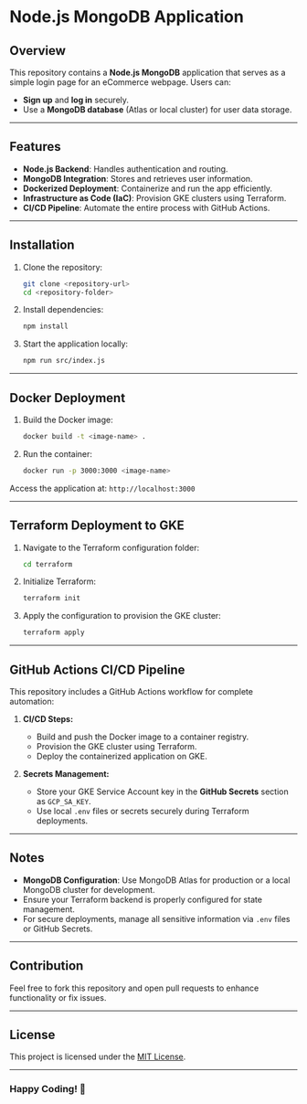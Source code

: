 # Node.js MongoDB Application

## Overview
This repository contains a **Node.js MongoDB** application that serves as a simple login page for an eCommerce webpage. Users can:
- **Sign up** and **log in** securely.
- Use a **MongoDB database** (Atlas or local cluster) for user data storage.

---

## Features
- **Node.js Backend**: Handles authentication and routing.
- **MongoDB Integration**: Stores and retrieves user information.
- **Dockerized Deployment**: Containerize and run the app efficiently.
- **Infrastructure as Code (IaC)**: Provision GKE clusters using Terraform.
- **CI/CD Pipeline**: Automate the entire process with GitHub Actions.

---

## Installation
1. Clone the repository:
   ```bash
   git clone <repository-url>
   cd <repository-folder>
   ```

2. Install dependencies:
   ```bash
   npm install
   ```

3. Start the application locally:
   ```bash
   npm run src/index.js
   ```

---

## Docker Deployment
1. Build the Docker image:
   ```bash
   docker build -t <image-name> .
   ```

2. Run the container:
   ```bash
   docker run -p 3000:3000 <image-name>
   ```

Access the application at: `http://localhost:3000`

---

## Terraform Deployment to GKE
1. Navigate to the Terraform configuration folder:
   ```bash
   cd terraform
   ```

2. Initialize Terraform:
   ```bash
   terraform init
   ```

3. Apply the configuration to provision the GKE cluster:
   ```bash
   terraform apply
   ```

---

## GitHub Actions CI/CD Pipeline
This repository includes a GitHub Actions workflow for complete automation:

1. **CI/CD Steps:**
   - Build and push the Docker image to a container registry.
   - Provision the GKE cluster using Terraform.
   - Deploy the containerized application on GKE.

2. **Secrets Management:**
   - Store your GKE Service Account key in the **GitHub Secrets** section as `GCP_SA_KEY`.
   - Use local `.env` files or secrets securely during Terraform deployments.

---

## Notes
- **MongoDB Configuration**: Use MongoDB Atlas for production or a local MongoDB cluster for development.
- Ensure your Terraform backend is properly configured for state management.
- For secure deployments, manage all sensitive information via `.env` files or GitHub Secrets.

---

## Contribution
Feel free to fork this repository and open pull requests to enhance functionality or fix issues.

---

## License
This project is licensed under the [MIT License](LICENSE).

---

### Happy Coding! 🚀